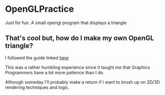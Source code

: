 # OpenGLPractice
Just for fun. A small opengl program that displays a triangle

## That's cool but, how do I make my own OpenGL triangle?

I followed the guide linked [here](https://learnopengl.com/Introduction)

This was a rather humbling experience since it taught me that Graphics Programmers have a bit more patience than I do.

Although someday I'll probably make a return if I want to brush up on 2D/3D rendering techniques and logic.
